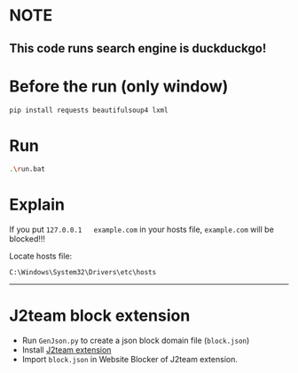 # NOTE
This code runs search engine is duckduckgo!
---

# Before the run (only window)
```bash
pip install requests beautifulsoup4 lxml
```
# Run
```bash
.\run.bat
```
# Explain
If you put `127.0.0.1   example.com` in your hosts file, `example.com` will be blocked!!!

Locate hosts file: 
```
C:\Windows\System32\Drivers\etc\hosts
```
---
# J2team block extension

- Run `GenJson.py` to create a json block domain file (`block.json`)
- Install [J2team extension](https://chromewebstore.google.com/detail/j2team-security/hmlcjjclebjnfohgmgikjfnbmfkigocc) 
- Import `block.json` in Website Blocker of J2team extension.
